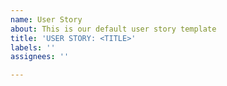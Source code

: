 ```yaml
---
name: User Story
about: This is our default user story template
title: 'USER STORY: <TITLE>'
labels: ''
assignees: ''

---
```



